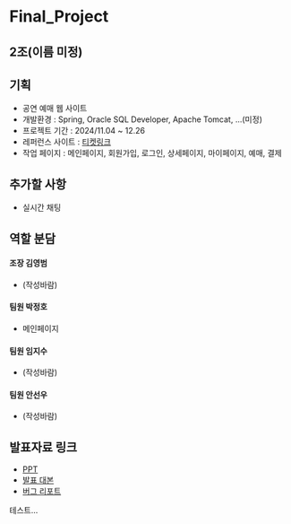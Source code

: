 # Final_Project
## 2조(이름 미정)
  
## 기획
- 공연 예매 웹 사이트
- 개발환경 : Spring, Oracle SQL Developer, Apache Tomcat, ...(미정)
- 프로젝트 기간 : 2024/11.04 ~ 12.26
- 레퍼런스 사이트 : [티켓링크](https://www.ticketlink.co.kr/home)
- 작업 페이지 : 메인페이지, 회원가입, 로그인, 상세페이지, 마이페이지, 예매, 결제
 
## 추가할 사항
- 실시간 채팅

## 역할 분담
#### 조장 김영범
- (작성바람)

#### 팀원 박정호
- 메인페이지

#### 팀원 임지수
- (작성바람)

#### 팀원 안선우
- (작성바람)

## 발표자료 링크
- [PPT](https://...)
- [발표 대본](https://...)
- [버그 리포트](https://...)

테스트...
